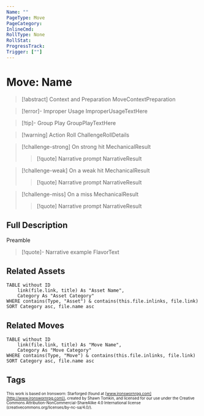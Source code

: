 ```yaml
---
Name: ""
PageType: Move
PageCategory: 
InlineCmd:
RollType: None
RollStat:
ProgressTrack:
Trigger: [""]
---
```

# Move: Name
>[!abstract]  Context and Preparation
>MoveContextPreparation
>

> [!error]- Improper Usage
> ImproperUsageTextHere

> [!tip]- Group Play
> GroupPlayTextHere

> [!warning] Action Roll
> ChallengeRollDetails

> [!challenge-strong] On strong hit
> MechanicalResult
> > [!quote] Narrative prompt
> > NarrativeResult

> [!challenge-weak] On a weak hit
> MechanicalResult
> > [!quote] Narrative prompt
> > NarrativeResult

> [!challenge-miss] On a miss
> MechanicalResult
> > [!quote] Narrative prompt
> > NarrativeResult

## Full Description
Preamble


> [!quote]- Narrative example
> FlavorText

## Related Assets
```dataview
TABLE without ID
	link(file.link, title) As "Asset Name",
	Category As "Asset Category"
WHERE contains(Type, "Asset") & contains(this.file.inlinks, file.link)
SORT Category asc, file.name asc
```

## Related Moves
```dataview
TABLE without ID
	link(file.link, title) As "Move Name",
	Category As "Move Category"
WHERE contains(Type, "Move") & contains(this.file.inlinks, file.link)
SORT Category asc, file.name asc
```

## Tags



<font size=-2>This work is based on Ironsworn: Starforged (found at [www.ironswornrpg.com](http://www.ironswornrpg.com)), created by Shawn Tomkin, and licensed for our use under the Creative Commons Attribution-NonCommercial-ShareAlike 4.0 International license  (creativecommons.org/licenses/by-nc-sa/4.0/).</font>

